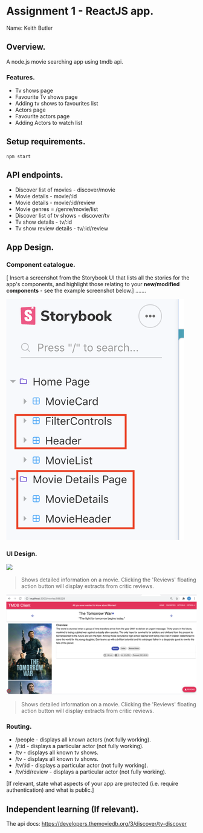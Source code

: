# Assignment 1 - ReactJS app.

Name: Keith Butler

## Overview.

A node.js movie searching app using tmdb api.

### Features.
 
+ Tv shows page 
+ Favourite Tv shows page 
+ Adding tv shows to favourites list
+ Actors page 
+ Favourite actors page 
+ Adding Actors to watch list

## Setup requirements.

    npm start

## API endpoints.

+ Discover list of movies - discover/movie
+ Movie details - movie/:id
+ Movie details - movie/:id/review
+ Movie genres = /genre/movie/list
+ Discover list of tv shows - discover/tv
+ Tv show details - tv/:id
+ Tv show review details - tv/:id/review

## App Design.

### Component catalogue.

[ Insert a screenshot from the Storybook UI that lists all the stories for the app's components, and highlight those relating to your __new/modified components__ - see the example screenshot below.] .......

![](./images/storybook.png)
### UI Design.

![ ](./images/tvshows.png)

>Shows detailed information on a movie. Clicking the 'Reviews' floating action button will display extracts from critic reviews.

![ ](./images/view.png)

>Shows detailed information on a movie. Clicking the 'Reviews' floating action button will display extracts from critic reviews.

### Routing.

+ /people - displays all known actors (not fully working).
+ //:id - displays a particular actor (not fully working).
+ /tv - displays all known tv shows.
+ /tv - displays all known tv shows.
+ /tv/:id - displays a particular actor (not fully working).
+ /tv/:id/review - displays a particular actor (not fully working).

[If relevant, state what aspects of your app are protected (i.e. require authentication) and what is public.]

## Independent learning (If relevant).

The api docs: https://developers.themoviedb.org/3/discover/tv-discover
